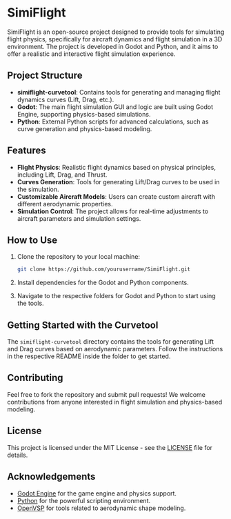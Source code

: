 # SimiFlight

SimiFlight is an open-source project designed to provide tools for simulating flight physics, specifically for aircraft dynamics and flight simulation in a 3D environment. The project is developed in Godot and Python, and it aims to offer a realistic and interactive flight simulation experience. 

## Project Structure

- **simiflight-curvetool**: Contains tools for generating and managing flight dynamics curves (Lift, Drag, etc.). 
- **Godot**: The main flight simulation GUI and logic are built using Godot Engine, supporting physics-based simulations.
- **Python**: External Python scripts for advanced calculations, such as curve generation and physics-based modeling.

## Features

- **Flight Physics**: Realistic flight dynamics based on physical principles, including Lift, Drag, and Thrust.
- **Curves Generation**: Tools for generating Lift/Drag curves to be used in the simulation.
- **Customizable Aircraft Models**: Users can create custom aircraft with different aerodynamic properties.
- **Simulation Control**: The project allows for real-time adjustments to aircraft parameters and simulation settings.

## How to Use

1. Clone the repository to your local machine:

    ```bash
    git clone https://github.com/yourusername/SimiFlight.git
    ```

2. Install dependencies for the Godot and Python components.

3. Navigate to the respective folders for Godot and Python to start using the tools.

## Getting Started with the Curvetool

The `simiflight-curvetool` directory contains the tools for generating Lift and Drag curves based on aerodynamic parameters. Follow the instructions in the respective README inside the folder to get started.

## Contributing

Feel free to fork the repository and submit pull requests! We welcome contributions from anyone interested in flight simulation and physics-based modeling.

## License

This project is licensed under the MIT License - see the [LICENSE](LICENSE) file for details.

## Acknowledgements

- [Godot Engine](https://godotengine.org/) for the game engine and physics support.
- [Python](https://www.python.org/) for the powerful scripting environment.
- [OpenVSP](http://www.openvsp.org/) for tools related to aerodynamic shape modeling.
